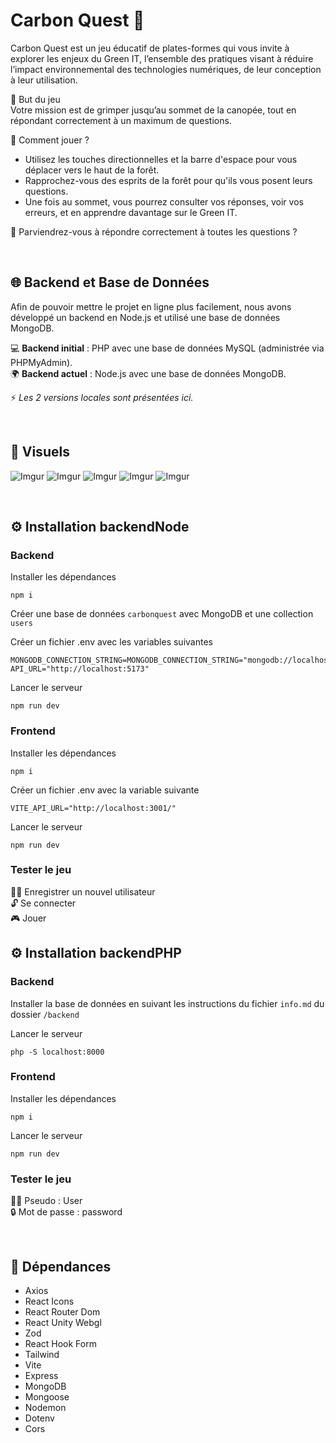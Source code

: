 # Carbon Quest 🤖

Carbon Quest est un jeu éducatif de plates-formes qui vous invite à explorer les enjeux du Green IT, l’ensemble des pratiques visant à réduire l’impact environnemental des technologies numériques, de leur conception à leur utilisation.

🎯 But du jeu<br />
Votre mission est de grimper jusqu’au sommet de la canopée, tout en répondant correctement à un maximum de questions.

👾 Comment jouer ?<br />
* Utilisez les touches directionnelles et la barre d'espace pour vous déplacer vers le haut de la forêt.
* Rapprochez-vous des esprits de la forêt pour qu'ils vous posent leurs questions.
* Une fois au sommet, vous pourrez consulter vos réponses, voir vos erreurs, et en apprendre davantage sur le Green IT.

💪 Parviendrez-vous à répondre correctement à toutes les questions ?

&nbsp;
## 🌐 Backend et Base de Données

Afin de pouvoir mettre le projet en ligne plus facilement, nous avons développé un backend en Node.js et utilisé une base de données MongoDB.

💻 **Backend initial** : PHP avec une base de données MySQL (administrée via PHPMyAdmin).  
🌍 **Backend actuel** : Node.js avec une base de données MongoDB.  

⚡ _Les 2 versions locales sont présentées ici._

&nbsp;
## 👀 Visuels

![Imgur](https://tinyurl.com/3wzukf3v)
![Imgur](https://tinyurl.com/2s4zdmec)
![Imgur](https://tinyurl.com/33zydzff)
![Imgur](https://tinyurl.com/yk5ppby2)
![Imgur](https://tinyurl.com/2p8na978)


&nbsp;
## ⚙️ Installation backendNode
### Backend
Installer les dépendances
```
npm i
```

Créer une base de données `carbonquest` avec MongoDB et une collection `users`

Créer un fichier .env avec les variables suivantes
```
MONGODB_CONNECTION_STRING=MONGODB_CONNECTION_STRING="mongodb://localhost/carbonquest"
API_URL="http://localhost:5173"
``` 

Lancer le serveur
```
npm run dev
```

### Frontend
Installer les dépendances
```
npm i
```

Créer un fichier .env avec la variable suivante
```
VITE_API_URL="http://localhost:3001/"
``` 

Lancer le serveur
```
npm run dev
```

### Tester le jeu
👩‍💻 Enregistrer un nouvel utilisateur <br />
🔓 Se connecter <br />
🎮 Jouer

## ⚙️ Installation backendPHP
### Backend
Installer la base de données en suivant les instructions du fichier `info.md` du dossier `/backend`

Lancer le serveur
```
php -S localhost:8000
```


### Frontend
Installer les dépendances
```
npm i
```

Lancer le serveur
```
npm run dev
```

### Tester le jeu
👩‍💻 Pseudo : User <br />
🔒 Mot de passe : password

&nbsp;
## 🔗 Dépendances
* Axios
* React Icons
* React Router Dom
* React Unity Webgl
* Zod
* React Hook Form
* Tailwind
* Vite
* Express
* MongoDB
* Mongoose
* Nodemon
* Dotenv
* Cors
